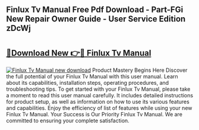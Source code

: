 ## Finlux Tv Manual Free Pdf Download - Part-FGi New Repair Owner Guide - User Service Edition zDcWj

# <h2><a href="http://cf2159.oget.top/?id=Finlux+Tv+Manual">🔗Download New 👉🔴 Finlux Tv Manual</a></h2>

[![Finlux Tv Manual new download](https://i.imgur.com/5g1atiW.png)](http://cf2159.oget.top/?id=Finlux+Tv+Manual)
Product Mastery Begins Here Discover the full potential of your Finlux Tv Manual with this user manual. Learn about its capabilities, installation steps, operating procedures, and troubleshooting tips. To get started with your Finlux Tv Manual, please take a moment to read this user manual carefully. It includes detailed instructions for product setup, as well as information on how to use its various features and capabilities. Enjoy the efficiency of list of features while using your new Finlux Tv Manual. Your Success is Our Priority Finlux Tv Manual. We are committed to ensuring your complete satisfaction.
